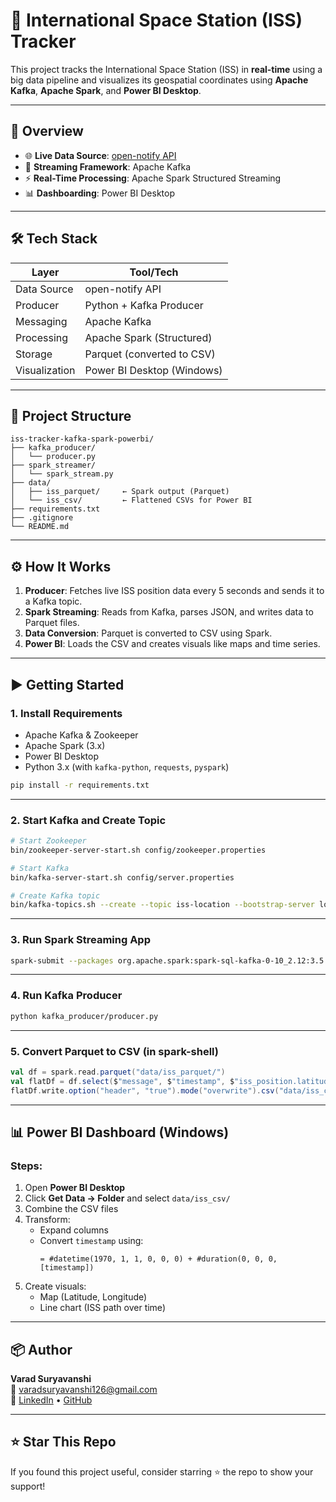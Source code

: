 # 🚀 International Space Station (ISS) Tracker

This project tracks the International Space Station (ISS) in **real-time** using a big data pipeline and visualizes its geospatial coordinates using **Apache Kafka**, **Apache Spark**, and **Power BI Desktop**.

---

## 📌 Overview

- 🌐 **Live Data Source**: [open-notify API](http://api.open-notify.org/iss-now.json)
- 🧵 **Streaming Framework**: Apache Kafka
- ⚡ **Real-Time Processing**: Apache Spark Structured Streaming
- 📊 **Dashboarding**: Power BI Desktop

---

## 🛠️ Tech Stack

| Layer        | Tool/Tech                  |
|--------------|----------------------------|
| Data Source  | open-notify API            |
| Producer     | Python + Kafka Producer    |
| Messaging    | Apache Kafka               |
| Processing   | Apache Spark (Structured)  |
| Storage      | Parquet (converted to CSV) |
| Visualization| Power BI Desktop (Windows) |

---

## 📂 Project Structure

```
iss-tracker-kafka-spark-powerbi/
├── kafka_producer/
│   └── producer.py
├── spark_streamer/
│   └── spark_stream.py
├── data/
│   ├── iss_parquet/     ← Spark output (Parquet)
│   └── iss_csv/         ← Flattened CSVs for Power BI
├── requirements.txt
├── .gitignore
└── README.md
```

---

## ⚙️ How It Works

1. **Producer**: Fetches live ISS position data every 5 seconds and sends it to a Kafka topic.
2. **Spark Streaming**: Reads from Kafka, parses JSON, and writes data to Parquet files.
3. **Data Conversion**: Parquet is converted to CSV using Spark.
4. **Power BI**: Loads the CSV and creates visuals like maps and time series.

---

## ▶️ Getting Started

### 1. **Install Requirements**

- Apache Kafka & Zookeeper
- Apache Spark (3.x)
- Power BI Desktop
- Python 3.x (with `kafka-python`, `requests`, `pyspark`)

```bash
pip install -r requirements.txt
```

---

### 2. **Start Kafka and Create Topic**

```bash
# Start Zookeeper
bin/zookeeper-server-start.sh config/zookeeper.properties

# Start Kafka
bin/kafka-server-start.sh config/server.properties

# Create Kafka topic
bin/kafka-topics.sh --create --topic iss-location --bootstrap-server localhost:9092 --partitions 1 --replication-factor 1
```

---

### 3. **Run Spark Streaming App**

```bash
spark-submit --packages org.apache.spark:spark-sql-kafka-0-10_2.12:3.5.0 spark_streamer/spark_stream.py
```

---

### 4. **Run Kafka Producer**

```bash
python kafka_producer/producer.py
```

---

### 5. **Convert Parquet to CSV (in spark-shell)**

```scala
val df = spark.read.parquet("data/iss_parquet/")
val flatDf = df.select($"message", $"timestamp", $"iss_position.latitude".alias("latitude"), $"iss_position.longitude".alias("longitude"))
flatDf.write.option("header", "true").mode("overwrite").csv("data/iss_csv/")
```

---

## 📊 Power BI Dashboard (Windows)

### Steps:

1. Open **Power BI Desktop**
2. Click **Get Data → Folder** and select `data/iss_csv/`
3. Combine the CSV files
4. Transform:
   - Expand columns
   - Convert `timestamp` using:
     ```powerquery
     = #datetime(1970, 1, 1, 0, 0, 0) + #duration(0, 0, 0, [timestamp])
     ```
5. Create visuals:
   - Map (Latitude, Longitude)
   - Line chart (ISS path over time)

---

## 📦 Author

**Varad Suryavanshi**  
📧 varadsuryavanshi126@gmail.com  
🔗 [LinkedIn](https://www.linkedin.com/in/varad-suryavanshi-a1b975227/) • [GitHub](https://github.com/varad-suryavanshi)

---

## ⭐️ Star This Repo

If you found this project useful, consider starring ⭐ the repo to show your support!
